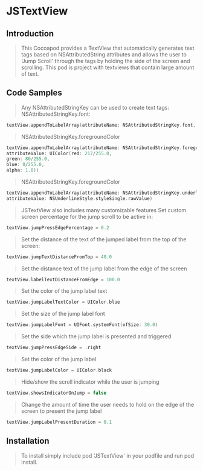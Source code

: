 # JSTextView

## Introduction

> This Cocoapod provides a TextView that automatically generates text tags based on NSAttributedString attributes and allows the user to 'Jump Scroll' through the tags by holding the side of the screen and scrolling.  This pod is project with textviews that contain large amount of text.

## Code Samples

> Any NSAttributedStringKey can be used to create text tags:
> NSAttributedStringKey.font:
```swift
textView.appendToLabelArray(attributeName: NSAttributedStringKey.font, attributeValue: UIFont(name: "Times New Roman", size: 43.0)!)
```
>NSAttributedStringKey.foregroundColor
```swift
textView.appendToLabelArray(attributeName: NSAttributedStringKey.foregroundColor,
attributeValue: UIColor(red: 217/255.0,
green: 80/255.0,
blue: 0/255.0,
alpha: 1.0))
```
>NSAttributedStringKey.foregroundColor
```swift
textView.appendToLabelArray(attributeName: NSAttributedStringKey.underlineStyle,
attributeValue: NSUnderlineStyle.styleSingle.rawValue)
```

>JSTextView also includes many customizable features
>Set custom screen percentage for the jump scroll to be active in:
```swift
textView.jumpPressEdgePercentage = 0.2
```
>Set the distance of the text of the jumped label from the top of the screen:
```swift
textView.jumpTextDistanceFromTop = 40.0
```
>Set the distance text of the jump label from the edge of the screen
```swift
textView.labelTextDistanceFromEdge = 100.0
```
>Set the color of the jump label text
```swift
textView.jumpLabelTextColor = UIColor.blue
```
>Set the size of the jump label font
```swift
textView.jumpLabelFont = UIFont.systemFont(ofSize: 30.0)
```
>Set the side which the jump label is presented and triggered
```swift
textView.jumpPressEdgeSide = .right
```
>Set the color of the jump label
```swift
textView.jumpLabelColor = UIColor.black
```
>Hide/show the scroll indicator while the user is jumping
```swift
textView.showsIndicatorOnJump = false
```
>Change the amount of time the user needs to hold on the edge of the screen to present the jump label
```swift
textView.jumpLabelPresentDuration = 0.1
```

## Installation

> To install simply include pod 'JSTextView' in your podfile and run pod install.
